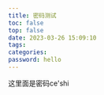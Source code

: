 ```yaml
---
title: 密码测试
toc: false
top: false
date: 2023-03-26 15:09:10
tags:
categories:
password: hello
---
```






这里面是密码ce'shi
